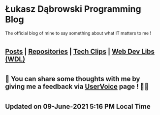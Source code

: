 # Łukasz Dąbrowski Programming Blog
The official blog of mine to say something about what IT matters to me !
#

## [Posts](/programming/Programming.md#all-the-latest-about-my-programming-activities "Go to details covering my programming activities.") | [Repositories](https://github.com/C4B-Solutions-Lab?tab=repositories "All my programming repos.") | [Tech Clips](https://check-soon "All my important tech clips will land here !") | [Web Dev Libs (WDL)](https://web-development-libraries--check-soon "All my important web development libraries will land here !")


#
## :mega: You can share some thoughts with me by giving me a feedback via [UserVoice](https://feedback.userreport.com/1e3a64a6-617f-47ad-9cc8-2273ae3c17fd/ "Feedback Forum.") page ! :raising_hand::thought_balloon:
#

## Updated on 09-June-2021 5:16 PM Local Time
